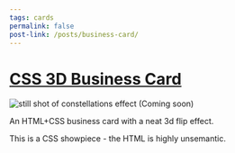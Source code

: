 ```yaml
---
tags: cards
permalink: false
post-link: /posts/business-card/
---
```

# [CSS 3D Business Card]({{post-link}})
![still shot of constellations effect](/assets/business-card.png)
(Coming soon)

An HTML+CSS business card with a neat 3d flip effect.

This is a CSS showpiece - the HTML is highly unsemantic.